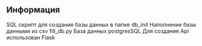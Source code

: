 ## Информация
SQL скрипт для создания базы данных в папке db_init
Наполнение базы данными из csv fill_db.py
База данных postgresSQL
Для создания Api использован Flask

